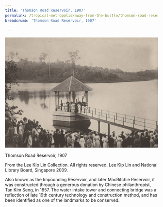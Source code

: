 ```yaml
---
title: 'Thomson Road Reservoir, 1907'
permalink: /tropical-metropolis/away-from-the-bustle/thomson-road-reservoir-1907/
breadcrumb: 'Thomson Road Reservoir, 1907'

---
```



![Thomson Road Reservoir, 1907](/images/sub3-6.jpg)
<div class="custom-caption">
<div><p>Thomson Road Reservoir, 1907</p></div>
<div>From the Lee Kip Lin Collection. All rights reserved. Lee Kip Lin and National Library Board, Singapore 2009.</div>
</div>

Also known as the Impounding Reservoir, and later MacRitchie Reservoir, it was constructed through a generous donation by Chinese philanthropist, Tan Kim Seng, in 1857. The water intake tower and connecting bridge was a reflection of late 19th century technology and construction method, and has been identified as one of the landmarks to be conserved. 

 
